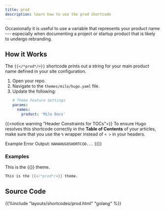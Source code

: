 ```yaml
---
title: prod
description: learn how to use the prod shortcode
---
```


Occasionally it is useful to use a variable that represents your product name --- especially when documenting a project or startup product that is likely to undergo rebranding.

## How it Works 

The `{{</*prod*/>}}` shortcode prints out a string for your main product name defined in your site configuration. 

1. Open your repo.
2. Navigate to the `themes/milo/hugo.yaml` file.
3. Update the following:
   ```yaml
   # Theme Feature Settings
   params: 
     names:
       product: 'Milo Docs'
   ```

{{<notice warning "Header Constraints for TOCs">}}
To ensure Hugo resolves this shortcode correctly in the **Table of Contents** of your articles, make sure that you use the `%` wrapper instead of `< >` in your headers.

Example Error Output: `HAHAHUGOSHORTCOD...`
{{</notice>}}

### Examples

This is the {{<prod>}} theme.

```s
This is the {{</*prod*/>}} theme.
```

## Source Code 

{{%include "layouts/shortcodes/prod.html" "golang" %}}